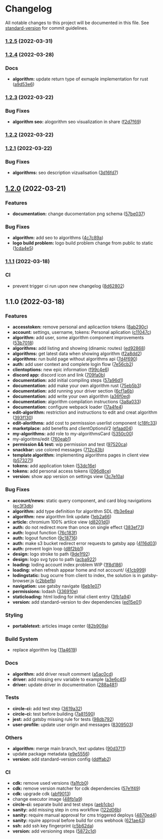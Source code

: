 # Changelog

All notable changes to this project will be documented in this file. See [standard-version](https://github.com/conventional-changelog/standard-version) for commit guidelines.

### [1.2.5](https://github.com/m0tivus/motivus-homepage/compare/v1.2.4...v1.2.5) (2022-03-31)

### [1.2.4](https://github.com/m0tivus/motivus-homepage/compare/v1.2.3...v1.2.4) (2022-03-28)


### Docs

* **algorithm:** update return type of exmaple implementation for rust ([a9d53e6](https://github.com/m0tivus/motivus-homepage/commit/a9d53e683284f6713f2845c323805fccaf648b5b))

### [1.2.3](https://github.com/m0tivus/motivus-homepage/compare/v1.2.2...v1.2.3) (2022-03-22)


### Bug Fixes

* **algorithm seo:** alogorithm seo visualization in share ([f2d7f69](https://github.com/m0tivus/motivus-homepage/commit/f2d7f69eda4963c2aacd262f72b7855c44820aae))

### [1.2.2](https://github.com/m0tivus/motivus-homepage/compare/v1.2.1...v1.2.2) (2022-03-22)

### [1.2.1](https://github.com/m0tivus/motivus-homepage/compare/v1.2.0...v1.2.1) (2022-03-22)


### Bug Fixes

* **algorithms:** seo description vizualisation ([3d16fd7](https://github.com/m0tivus/motivus-homepage/commit/3d16fd7ac44b561dd0e3626b10215faf18cb4b74))

## [1.2.0](https://github.com/m0tivus/motivus-homepage/compare/v1.1.1...v1.2.0) (2022-03-21)


### Features

* **documentation:** change ducomentation png schema ([57be037](https://github.com/m0tivus/motivus-homepage/commit/57be03782188bb2e769841897055651ce1d53671))


### Bug Fixes

* **algorithm:** add seo to algorithms ([4c7c89a](https://github.com/m0tivus/motivus-homepage/commit/4c7c89afa59b0cc6154fd755272486b6c4f28af5))
* **logo build problem:** logo build problem change from public to static ([1cda4e5](https://github.com/m0tivus/motivus-homepage/commit/1cda4e5f51c473223143f0d6b7205964dd129015))

### [1.1.1](https://github.com/m0tivus/motivus-homepage/compare/v1.1.0...v1.1.1) (2022-03-18)


### CI

* prevent trigger ci run upon new changelog ([8d62802](https://github.com/m0tivus/motivus-homepage/commit/8d628026f44840ac115707f52fb680a2f657b358))

## 1.1.0 (2022-03-18)


### Features

* **accesstoken:** remove personal and aplicaction tokens ([8ab290c](https://github.com/m0tivus/motivus-homepage/commit/8ab290cda296bab4398276f7d8e0bfd6077b9832))
* **account:** settings, username, tokens: Personal aplication ([c11047c](https://github.com/m0tivus/motivus-homepage/commit/c11047c92ac85c9106bc038439ceadc86194176c))
* **algorithm:** add user, some algorithm component improvements ([53b7018](https://github.com/m0tivus/motivus-homepage/commit/53b7018cc4e84f179815dba332133a77edc7b4d0))
* **algorithms:** add listing and showing (dinamic routes) ([ed92868](https://github.com/m0tivus/motivus-homepage/commit/ed92868e1d1b17e289e90f207c64fca2d9adf213))
* **algorithms:** get latest data when showing algorithm ([f2a8dd2](https://github.com/m0tivus/motivus-homepage/commit/f2a8dd278e9ccd43835d369277603fa7546f3438))
* **algorithms:** run build page without algorithms api ([7d4f690](https://github.com/m0tivus/motivus-homepage/commit/7d4f6900da088e6514380bdb060f8295f757047e))
* **auth:** add user context and complete login flow ([7e56cb2](https://github.com/m0tivus/motivus-homepage/commit/7e56cb2808a2db91b90c23597ae5d9f142e7ddfe))
* **clientoptions:** new epic information ([f99c4e6](https://github.com/m0tivus/motivus-homepage/commit/f99c4e6f50e2510d3739e62cf1806d716cd9928d))
* **discord app:** discord icon and link ([709fa0b](https://github.com/m0tivus/motivus-homepage/commit/709fa0b8591e628cbfb1e621ef50c3ef9661fab2))
* **documentation:** add initial compiling steps ([57a96d1](https://github.com/m0tivus/motivus-homepage/commit/57a96d1e88dfe7b9c8717e73562e95ca89b302d3))
* **documentation:** add make your own algorithm rust ([75eb5b3](https://github.com/m0tivus/motivus-homepage/commit/75eb5b3fe8c38392243fecf0d0080caa80f41f70))
* **documentation:** add running your driver section ([6cf1a6b](https://github.com/m0tivus/motivus-homepage/commit/6cf1a6ba219e579b994d8e4e66fbf5df719b3c64))
* **documentation:** add write your own algorithm ([a36f0ed](https://github.com/m0tivus/motivus-homepage/commit/a36f0ede3dcca01c4db8fdd97cc7866f3769aa77))
* **documentation:** algorithm compilation instructions ([3a8a033](https://github.com/m0tivus/motivus-homepage/commit/3a8a0337999ca613f9cf36505e3b747a8b8491fe))
* **documentation:** configure webpack loader ([17a4fe4](https://github.com/m0tivus/motivus-homepage/commit/17a4fe4ff3263d1f90bf5210d4a747773b8b200e))
* **edit-algorithm:** restriction and instructions to edit and creat algorithm ([393f130](https://github.com/m0tivus/motivus-homepage/commit/393f1301a3f65e3e4b784e556e9c9ae4fb6836df))
* **edit-alorithms:** add cost to permisssion userlist component ([c18fc33](https://github.com/m0tivus/motivus-homepage/commit/c18fc333caed6eb282bd022af4d1b2a606fabc67))
* **marketplace:** add benefits and clientOptionsV2 ([efaad04](https://github.com/m0tivus/motivus-homepage/commit/efaad04d04a6835f3b3a998c6ac99c53947affef))
* **my-algorithms:** add role to my-algorithmsCard ([5350c00](https://github.com/m0tivus/motivus-homepage/commit/5350c003efa08e4f2927734a48c8e15e3c42da07))
* my-algoritms/edit ([760eab1](https://github.com/m0tivus/motivus-homepage/commit/760eab1e6eaba4aeb6021fe78802b56d23e677ad))
* **permission && test:** wip permission and test ([97520ca](https://github.com/m0tivus/motivus-homepage/commit/97520cacce76dd267682ba55f6d64643be745563))
* **snackbar:** use colored messages ([712c43b](https://github.com/m0tivus/motivus-homepage/commit/712c43bbdb03e50607f7eb8cf3c69358ba4f1a80))
* **template algorithm:** implementing algorithms pages in client view ([b573271](https://github.com/m0tivus/motivus-homepage/commit/b573271c3dee498e3333d4cd17e215d25cbd62c7))
* **tokens:** add application token ([53dc16e](https://github.com/m0tivus/motivus-homepage/commit/53dc16e972c1067b7b6f81f6675d0d1b0c10f8c0))
* **tokens:** add personal access tokens ([096d8ce](https://github.com/m0tivus/motivus-homepage/commit/096d8ced22f129b5aee0a98b9b1548818be972a3))
* **version:** show app version on settings view ([3c7e10a](https://github.com/m0tivus/motivus-homepage/commit/3c7e10ad7c9c738cfedc90deeab215cf0057afcf))


### Bug Fixes

* **account/news:** static query component, and card blog navigations ([ec3f3db](https://github.com/m0tivus/motivus-homepage/commit/ec3f3db5c6624467ddaf4a7aae3d6a1cb67fa083))
* **algorithm:** add type definition for algorithm SDL ([fb3e6ea](https://github.com/m0tivus/motivus-homepage/commit/fb3e6eae0dee1a4cddc16a220f6d3854c356f509))
* **algorithm:** new algorithm link update ([1eb2a66](https://github.com/m0tivus/motivus-homepage/commit/1eb2a66429902e85539b47d48f733b2fc8cab0f1))
* **article:** chromium 100% artilce view ([d8201d0](https://github.com/m0tivus/motivus-homepage/commit/d8201d025996d8d6a15c345d9dea1f66cfc7ce74))
* **auth:** do not redirect more than once on single effect ([383ef73](https://github.com/m0tivus/motivus-homepage/commit/383ef73b954980cc8f9e70e897faf3740b95e659))
* **auth:** logout function ([76c183f](https://github.com/m0tivus/motivus-homepage/commit/76c183f4b3ae39c9440985b8f74020bf64f39759))
* **auth:** logout function ([9c18716](https://github.com/m0tivus/motivus-homepage/commit/9c187167ebbfe9c7ede57122046f4d3bf5cb74ef))
* **auth:** make s3 bucket redirect error requests to gatsby app ([4116d03](https://github.com/m0tivus/motivus-homepage/commit/4116d03c5f94355025bd85b047b4848b563bdead))
* **auth:** prevent login loop ([d8f2bb1](https://github.com/m0tivus/motivus-homepage/commit/d8f2bb14ff960b94a8ed0654bb01338267da78b7))
* **design:** logo stroke to path ([9de1f92](https://github.com/m0tivus/motivus-homepage/commit/9de1f92a6a1d3f58b4287220915e8aa1c28aa25a))
* **design:** logo svg typo to path ([acba922](https://github.com/m0tivus/motivus-homepage/commit/acba9222847fef3ebe5b997df1723eccc6582908))
* **loading:** loding account index problem WIP ([1f8d186](https://github.com/m0tivus/motivus-homepage/commit/1f8d186610b81d688ec6f8c8bf979d104ccaf181))
* **loading:** when refresh appear home and not account/ ([41cb999](https://github.com/m0tivus/motivus-homepage/commit/41cb9999ee3affa517977572724500e11983dfc6))
* **lodingstatic:** bug ocurre from client to index, the solution is in gatsby-browser.js ([c2bbefb](https://github.com/m0tivus/motivus-homepage/commit/c2bbefb5928a4fb4215a38044d7dfd10170741f0))
* **navigation:** use gatsby navigate ([6eb1e07](https://github.com/m0tivus/motivus-homepage/commit/6eb1e0743b9e825fde3de6f0e910ab206792064b))
* **permissions:** lodash ([336910e](https://github.com/m0tivus/motivus-homepage/commit/336910e4d520c1aa8ae024ed14254e1bdcfea109))
* **staticloading:** html loding for initial client entry ([3fb1a94](https://github.com/m0tivus/motivus-homepage/commit/3fb1a94e49bf8805fb786a1efe7a1506517ca78d))
* **version:** add standard-version to dev dependencies ([ed15e01](https://github.com/m0tivus/motivus-homepage/commit/ed15e01e0d337b56ccaa1a90d195250e4dcc5d59))


### Styling

* **portabletext:** articles image center ([82b909a](https://github.com/m0tivus/motivus-homepage/commit/82b909a2f54ed792e60c5b19a6982c88ef9017c4))


### Build System

* replace algorithm log ([11a4619](https://github.com/m0tivus/motivus-homepage/commit/11a4619c75dcef4d260478eaec6ad29c9dee72cd))


### Docs

* **algorithm:** add driver result comment ([a5ac0cd](https://github.com/m0tivus/motivus-homepage/commit/a5ac0cdf2c933fa43ed7a358b7e631b211a3851c))
* **driver:** add missing env variable to example ([a3e6c45](https://github.com/m0tivus/motivus-homepage/commit/a3e6c4583f3ccd0c908aea0f6854214926b0d1dd))
* **driver:** update driver in documentnation ([288a481](https://github.com/m0tivus/motivus-homepage/commit/288a481c5f7384686f0513cf44adc9ce6e334dac))


### Tests

* **circle-ci:** add test step ([3619a32](https://github.com/m0tivus/motivus-homepage/commit/3619a327360dfab2ee8146b253aec7c382a7b003))
* **circle-ci:** test before building ([7a81590](https://github.com/m0tivus/motivus-homepage/commit/7a81590bfe13333e8abaef949808a1f54dc567f4))
* **jest:** add gatsby missing rule for tests ([98db792](https://github.com/m0tivus/motivus-homepage/commit/98db792e0879a5f490c9443053bdc4b1e9943a9f))
* **user-profile:** update user origin and messages ([8309503](https://github.com/m0tivus/motivus-homepage/commit/83095030a7307919582cc7512628df41560a1a67))


### Others

* **algorithm:** merge main branch, text updates ([90d3711](https://github.com/m0tivus/motivus-homepage/commit/90d3711cb207ba6d3651ab27f2d990fcfa9ac776))
* update package metadata ([e9e5556](https://github.com/m0tivus/motivus-homepage/commit/e9e5556d00d41240476b001cdfc0f2638476bb7d))
* **version:** add standard-version config ([ddffab2](https://github.com/m0tivus/motivus-homepage/commit/ddffab2941986919c56bbcfeab23d9d5f2a7157d))


### CI

* **cdk:** remove used versions ([fa1fcb0](https://github.com/m0tivus/motivus-homepage/commit/fa1fcb0cf998274f6665279adc77c774529d8eea))
* **cdk:** remove version matcher for cdk dependencies ([57e1f49](https://github.com/m0tivus/motivus-homepage/commit/57e1f49f57c3ed529238adbed61d4371c13239b6))
* **cdk:** upgrade cdk ([abf9013](https://github.com/m0tivus/motivus-homepage/commit/abf9013556d50e4b4f5be7283f842ac07864ae86))
* change executor image ([48fb1a9](https://github.com/m0tivus/motivus-homepage/commit/48fb1a93a135dc3d8d360cfefe39a1406d8b0012))
* **circle-ci:** separate build and test steps ([aeb1cbc](https://github.com/m0tivus/motivus-homepage/commit/aeb1cbc673e844b85ef97fb83df3f070cba5c56f))
* **sanity:** add missing step in cms workflow ([122d06b](https://github.com/m0tivus/motivus-homepage/commit/122d06b4bc9df5acd3c9194bc223cf8439759967))
* **sanity:** require manual approval for cms triggered deploys ([4870ed4](https://github.com/m0tivus/motivus-homepage/commit/4870ed4c6ff9a403a1286f08c455b8cd5b9e63d6))
* **sanity:** rquire approval before build for cms webhook ([621ae43](https://github.com/m0tivus/motivus-homepage/commit/621ae434c233e6cdc0074665748701e8a9b5fde8))
* **ssh:** add ssh key fingerprint ([c5b62da](https://github.com/m0tivus/motivus-homepage/commit/c5b62da0bd562bf6f8a6bc337cb6fa8ae923bb2b))
* **version:** add versioning steps ([5872c1d](https://github.com/m0tivus/motivus-homepage/commit/5872c1d0fda092693d6ef8df11725fd0c5f9f244))
